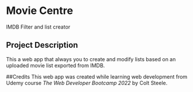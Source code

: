 # Movie Centre
 IMDB Filter and list creator

## Project Description
This a web app that always you to create and modify lists based on an uploaded movie list exported from IMDB. 

##Credits
This web app was created while learning web development from Udemy course _The Web Developer Bootcamp 2022_ by Colt Steele.
